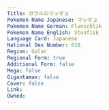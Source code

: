 ```yaml
---
﻿Title: ガラルのマッギョ
Pokemon Name Japanese: マッギョ
Pokemon Name German: Flunschlik
Pokemon Name English: Stunfisk
Language Card: Japanese
National Dex Number: 618
Region: Galar
Regional Form: true
Additional Form: false
Mega: false
Gigantamax: false
Cover: false
Link: 
Owned: 
---
```

